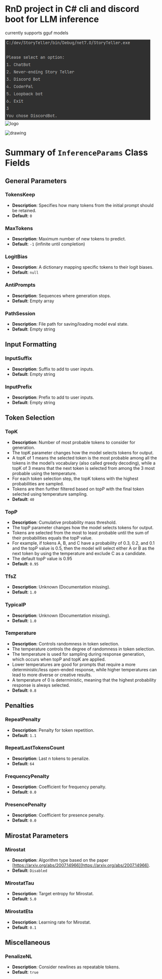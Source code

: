 ﻿
# RnD project in C# cli and discord boot for LLM inference

currently supports gguf models 

![img.png](Images/img.png)
![logo](Assets/LLamaSharpLogo.png)

<img src="https://github.com/glennwiz/StoryTeller/assets/195927/1f23cbf7-5e76-445e-b231-aedd213b5712" alt="drawing" width="480"/>

# Summary of `InferenceParams` Class Fields

## General Parameters

### TokensKeep
- **Description**: Specifies how many tokens from the initial prompt should be retained.
- **Default**: `0`

### MaxTokens
- **Description**: Maximum number of new tokens to predict.
- **Default**: `-1` (infinite until completion)

### LogitBias
- **Description**: A dictionary mapping specific tokens to their logit biases.
- **Default**: `null`

### AntiPrompts
- **Description**: Sequences where generation stops.
- **Default**: Empty array

### PathSession
- **Description**: File path for saving/loading model eval state.
- **Default**: Empty string

## Input Formatting

### InputSuffix
- **Description**: Suffix to add to user inputs.
- **Default**: Empty string

### InputPrefix
- **Description**: Prefix to add to user inputs.
- **Default**: Empty string

## Token Selection

### TopK
- **Description**: Number of most probable tokens to consider for generation.
- The topK parameter changes how the model selects tokens for output.
- A topK of 1 means the selected token is the most probable among all the tokens in the model’s vocabulary (also called greedy decoding),
  while a topK of 3 means that the next token is selected from among the 3 most probable using the temperature.
- For each token selection step, the topK tokens with the highest probabilities are sampled.
- Tokens are then further filtered based on topP with the final token selected using temperature sampling.
- **Default**: `40`

### TopP
- **Description**: Cumulative probability mass threshold.
- The topP parameter changes how the model selects tokens for output.
- Tokens are selected from the most to least probable until the sum of their probabilities equals the topP value.
- For example, if tokens A, B, and C have a probability of 0.3, 0.2, and 0.1 and the topP value is 0.5,
  then the model will select either A or B as the next token by using the temperature and exclude C as a candidate.
- The default topP value is 0.95
- **Default**: `0.95`

### TfsZ
- **Description**: Unknown (Documentation missing).
- **Default**: `1.0`

### TypicalP
- **Description**: Unknown (Documentation missing).
- **Default**: `1.0`

### Temperature
- **Description**: Controls randomness in token selection.
- The temperature controls the degree of randomness in token selection.
- The temperature is used for sampling during response generation, which occurs when topP and topK are applied.
- Lower temperatures are good for prompts that require a more deterministic/less open-ended response, while higher temperatures can lead to more diverse or creative results.
- A temperature of 0 is deterministic, meaning that the highest probability response is always selected.
- **Default**: `0.8`

## Penalties

### RepeatPenalty
- **Description**: Penalty for token repetition.
- **Default**: `1.1`

### RepeatLastTokensCount
- **Description**: Last n tokens to penalize.
- **Default**: `64`

### FrequencyPenalty
- **Description**: Coefficient for frequency penalty.
- **Default**: `0.0`

### PresencePenalty
- **Description**: Coefficient for presence penalty.
- **Default**: `0.0`

## Mirostat Parameters

### Mirostat
- **Description**: Algorithm type based on the paper [https://arxiv.org/abs/2007.14966](https://arxiv.org/abs/2007.14966).
- **Default**: `Disabled`

### MirostatTau
- **Description**: Target entropy for Mirostat.
- **Default**: `5.0`

### MirostatEta
- **Description**: Learning rate for Mirostat.
- **Default**: `0.1`

## Miscellaneous

### PenalizeNL
- **Description**: Consider newlines as repeatable tokens.
- **Default**: `true`
